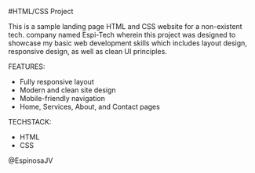 #HTML/CSS Project

This is a sample landing page HTML and CSS website for a non-existent tech. company named Espi-Tech wherein this project was designed to showcase my basic web development skills which includes layout design, responsive design, as well as clean UI principles.

FEATURES:

- Fully responsive layout
- Modern and clean site design
- Mobile-friendly navigation
- Home, Services, About, and Contact pages

TECHSTACK:

- HTML
- CSS

@EspinosaJV 